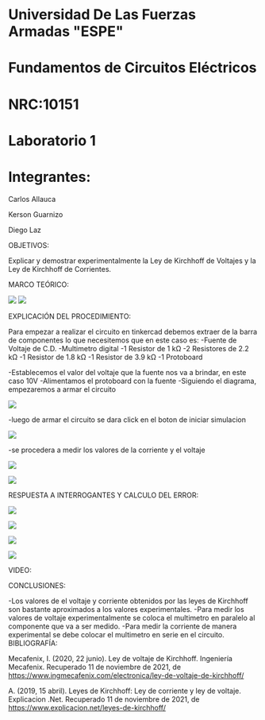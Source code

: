 # Universidad De Las Fuerzas Armadas "ESPE"

# Fundamentos de Circuitos Eléctricos 
# NRC:10151
# Laboratorio 1

 # Integrantes:
 Carlos Allauca
 
 Kerson Guarnizo
 
 Diego Laz

OBJETIVOS:

Explicar y demostrar experimentalmente la Ley de Kirchhoff de Voltajes y la Ley de
Kirchhoff de Corrientes.

MARCO TEÓRICO:

![](https://github.com/Diego-Laz/Laboratorio1/blob/main/lvk.png)
![](https://github.com/Diego-Laz/Laboratorio1/blob/main/lck.png)

EXPLICACIÓN DEL PROCEDIMIENTO:

Para empezar a realizar el circuito en tinkercad debemos extraer de la barra de componentes lo que necesitemos que en este caso es:
-Fuente de Voltaje de C.D.
-Multimetro digital
-1 Resistor de 1 kΩ
-2 Resistores de 2.2 kΩ
-1 Resistor de 1.8 kΩ
-1 Resistor de 3.9 kΩ
-1 Protoboard

-Establecemos el valor del voltaje que la fuente nos va a brindar, en este caso 10V
-Alimentamos el protoboard con la fuente
-Siguiendo el diagrama, empezaremos a armar el circuito 

![](https://github.com/Diego-Laz/Laboratorio1/blob/main/diagrama.png)

-luego de armar el circuito se dara click en el boton de iniciar simulacion 

![](https://github.com/Diego-Laz/Laboratorio1/blob/main/circuito%20simulado.png)

-se procedera a medir los valores de la corriente y el voltaje

![](https://github.com/Diego-Laz/Laboratorio1/blob/main/circuito%20simulado%20voltaje.png)

![](https://github.com/Diego-Laz/Laboratorio1/blob/main/circuito%20simulado%20corriente.png)

RESPUESTA A INTERROGANTES Y CALCULO DEL ERROR:

![](https://github.com/Diego-Laz/Laboratorio1/blob/main/0001.jpg)

![](https://github.com/Diego-Laz/Laboratorio1/blob/main/Tabla_1.png)

![](https://github.com/Diego-Laz/Laboratorio1/blob/main/0002.png) 

![](https://github.com/Diego-Laz/Laboratorio1/blob/main/tabla%202.png)

VIDEO:

CONCLUSIONES:

-Los valores de el voltaje y corriente obtenidos por las  leyes de Kirchhoff son bastante aproximados a los valores experimentales. 
-Para medir los valores de voltaje experimentalmente se coloca el multimetro en paralelo al componente que va a ser medido.
-Para medir la corriente de manera experimental se debe colocar el multimetro en serie en el circuito.
BIBLIOGRAFÍA:

Mecafenix, I. (2020, 22 junio). Ley de voltaje de Kirchhoff. Ingeniería Mecafenix. Recuperado 11 de noviembre de 2021, de https://www.ingmecafenix.com/electronica/ley-de-voltaje-de-kirchhoff/

A. (2019, 15 abril). Leyes de Kirchhoff: Ley de corriente y ley de voltaje. Explicacion .Net. Recuperado 11 de noviembre de 2021, de https://www.explicacion.net/leyes-de-kirchhoff/
